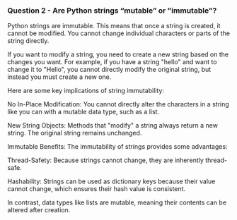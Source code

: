 ### Question 2 - Are Python strings “mutable” or "immutable"?

Python strings are immutable. This means that once a
string is created, it cannot be modified. You cannot
change individual characters or parts of the string
directly.

If you want to modify a string, you need to create a new
string based on the changes you want.
For example, if you have a string "hello" and want
to change it to "Hello", you cannot directly modify
the original string, but instead you must create a new one.

Here are some key implications of string immutability:

No In-Place Modification: You cannot directly alter the
characters in a string like you can with a mutable data
type, such as a list.

New String Objects: Methods that "modify" a string always
return a new string. The original string remains unchanged.

Immutable Benefits: The immutability of strings provides
some advantages:

Thread-Safety: Because strings cannot change, they are
inherently thread-safe.

Hashability: Strings can be used as dictionary keys
because their value cannot change, which ensures their
hash value is consistent.

In contrast, data types like lists are mutable, meaning their
contents can be altered after creation.
